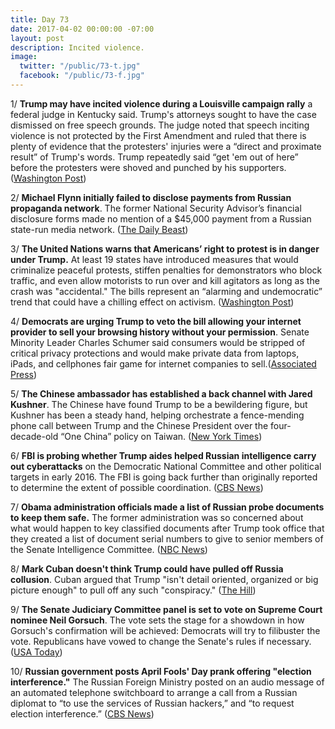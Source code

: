 ```yaml
---
title: Day 73
date: 2017-04-02 00:00:00 -07:00
layout: post
description: Incited violence.
image:
  twitter: "/public/73-t.jpg"
  facebook: "/public/73-f.jpg"
---
```


1/ **Trump may have incited violence during a Louisville campaign rally** a federal judge in Kentucky said. Trump's attorneys sought to have the case dismissed on free speech grounds. The judge noted that speech inciting violence is not protected by the First Amendment and ruled that there is plenty of evidence that the protesters' injuries were a “direct and proximate result” of Trump's words. Trump repeatedly said “get 'em out of here” before the protesters were shoved and punched by his supporters. ([Washington Post](https://www.washingtonpost.com/news/the-fix/wp/2017/04/02/a-judge-rules-trump-may-have-incited-violence-and-trump-again-has-his-own-mouth-to-blame/))

2/ **Michael Flynn initially failed to disclose payments from Russian propaganda network**. The former National Security Advisor’s financial disclosure forms made no mention of a  $45,000 payment from a Russian state-run media network. ([The Daily Beast](http://www.thedailybeast.com/articles/2017/04/01/michael-flynn-failed-to-disclose-payments-from-russian-propaganda-network.html))

3/ **The United Nations warns that Americans’ right to protest is in danger under Trump.** At least 19 states have introduced measures that would criminalize peaceful protests, stiffen penalties for demonstrators who block traffic, and even allow motorists to run over and kill agitators as long as the crash was "accidental." The bills represent an “alarming and undemocratic” trend that could have a chilling effect on activism. ([Washington Post](https://www.washingtonpost.com/news/worldviews/wp/2017/04/02/americans-right-to-protest-is-in-grave-danger-under-trump-united-nations-warns/))

4/ **Democrats are urging Trump to veto the bill allowing your internet provider to sell your browsing history without your permission**. Senate Minority Leader Charles Schumer said consumers would be stripped of critical privacy protections and would make private data from laptops, iPads, and cellphones fair game for internet companies to sell.([Associated Press](https://apnews.com/93aca89d318a4c3c81e3fb43f4f11294/Dems-urge-Trump-to-veto-bill-blocking-online-privacy-rule))

5/ **The Chinese ambassador has established a back channel with Jared Kushner**. The Chinese have found Trump to be a bewildering figure, but Kushner has been a steady hand, helping  orchestrate a fence-mending phone call between Trump and the Chinese President over the four-decade-old “One China” policy on Taiwan. ([New York Times](https://www.nytimes.com/2017/04/02/us/politics/trump-china-jared-kushner.html))

6/ **FBI is probing whether Trump aides helped Russian intelligence carry out cyberattacks** on the Democratic National Committee and other political targets in early 2016. The FBI is going back further than originally reported to determine the extent of possible coordination. ([CBS News](http://www.cbsnews.com/news/fbi-probing-whether-trump-aides-helped-russian-intel-in-early-2016/))

7/ **Obama administration officials made a list of Russian probe documents to keep them safe.** The former administration was so concerned about what would happen to key classified documents after Trump took office that they created a list of document serial numbers to give to senior members of the Senate Intelligence Committee. ([NBC News](http://www.nbcnews.com/news/us-news/obama-officials-made-list-russia-probe-documents-keep-them-safe-n741146))

8/ **Mark Cuban doesn't think Trump could have pulled off Russia collusion**. Cuban argued that Trump "isn't detail oriented, organized or big picture enough" to pull off any such "conspiracy." ([The Hill](http://thehill.com/blogs/in-the-know/in-the-know/326880-mark-cuban-trump-couldnt-have-pulled-off-russia-collusion))

9/ **The Senate Judiciary Committee panel is set to vote on Supreme Court nominee Neil Gorsuch**. The vote sets the stage for a showdown in how Gorsuch's confirmation will be achieved: Democrats will try to filibuster the vote. Republicans have vowed to change the Senate's rules if necessary. ([USA Today](https://www.usatoday.com/story/news/politics/2017/04/02/senate-panel-vote-supreme-court-nominee-neil-gorsuch/99842232/))

10/ **Russian government posts April Fools' Day prank offering "election interference."** The Russian Foreign Ministry posted on an audio message of an automated telephone switchboard to arrange a call from a Russian diplomat to “to use the services of Russian hackers,” and “to request election interference.” ([CBS News](http://www.cbsnews.com/news/russian-government-posts-april-fools-day-prank-offering-election-interference/))